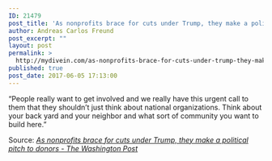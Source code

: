 ```yaml
---
ID: 21479
post_title: 'As nonprofits brace for cuts under Trump, they make a political pitch to donors &#8211; The Washington Post'
author: Andreas Carlos Freund
post_excerpt: ""
layout: post
permalink: >
  http://mydivein.com/as-nonprofits-brace-for-cuts-under-trump-they-make-a-political-pitch-to-donors-the-washington-post/
published: true
post_date: 2017-06-05 17:13:00
---
```

“People really want to get involved and we really have this urgent call to them that they shouldn’t just think about national organizations. Think about your back yard and your neighbor and what sort of community you want to build here.”

Source: <em><a href="https://www.washingtonpost.com/local/as-nonprofits-brace-for-cuts-under-trump-they-make-a-political-pitch-to-donors/2017/06/01/60e4d52a-4221-11e7-8c25-44d09ff5a4a8_story.html?utm_term=.8d63e04856a7">As nonprofits brace for cuts under Trump, they make a political pitch to donors - The Washington Post</a></em>